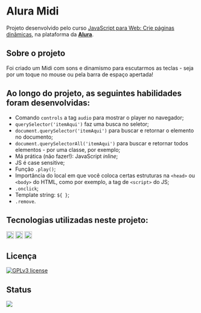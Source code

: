 # Alura Midi

Projeto desenvolvido pelo curso [JavaScript para Web: Crie páginas dinâmicas](https://cursos.alura.com.br/course/javascript-web-paginas-dinamicas), na plataforma da **[Alura](https://alura.com.br/)**.

## Sobre o projeto
Foi criado um Midi com sons e dinamismo para escutarmos as teclas - seja por um toque no mouse ou pela barra de espaço apertada!

## Ao longo do projeto, as seguintes habilidades foram desenvolvidas:
- Comando `controls` a tag `audio` para mostrar o player no navegador;
- `querySelector('itemAqui')` faz uma busca no seletor;
- `document.querySelector('itemAqui')` para buscar e retornar o elemento no documento;
- `document.querySelectorAll('itemAqui')` para buscar e retornar todos elementos - por uma classe, por exemplo;
- Má prática (não fazer!): JavaScript *inline*;
- JS é case sensitive;
- Função `.play()`;
- Importância do local em que você coloca certas estruturas na `<head>` ou `<body>` do HTML, como por exemplo, a tag de `<script>` do JS;
- `.onclick`;
- Template string: `${ }`;
- `.remove`.

## Tecnologias utilizadas neste projeto:
<img height="20" src="https://img.shields.io/badge/-HTML5-orange"> <img height="20" src="https://img.shields.io/badge/-CSS3-blue"> <img height="20" src="https://img.shields.io/badge/-JavaScript-yellow">

## Licença
[![GPLv3 license](https://img.shields.io/badge/License-GPLv3-blue.svg)](http://perso.crans.org/besson/LICENSE.html)

## Status
<img src='https://img.shields.io/badge/Status-conclu%C3%ADdo-brightgreen'></img>
